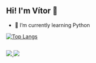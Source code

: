 ## Hi! I'm Vítor 👋

- 🌱 I’m currently learning Python

[![Top Langs](https://github-readme-stats.vercel.app/api/top-langs/?username=VitorAzeredo25&theme=codeSTACKr)](https://github.com/VitorAzeredo25/github-readme-stats)

##
<div>
  <a href="https://www.instagram.com/vit_azeredo.tm" target="_blank"><img src="https://img.shields.io/badge/-Instagram-%23E4405F?style=for-the-badge&logo=instagram&logoColor=white" target="_blank"</a>
  <a href="https://www.linkedin.com/in/vitor-da-silveira-azeredo-a59672251" target="_blank"><img src="https://img.shields.io/badge/-LinkedIn-%230077B5?style=for-the-badge&logo=linkedin&logoColor=white" target="_blank"></a> 
</div>

